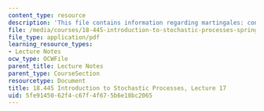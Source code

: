 ```yaml
---
content_type: resource
description: 'This file contains information regarding martingales: convergence.'
file: /media/courses/18-445-introduction-to-stochastic-processes-spring-2015/5fe9145062f4c67f4f675b6e18bc2065_MIT18_445S15_lecture17.pdf
file_type: application/pdf
learning_resource_types:
- Lecture Notes
ocw_type: OCWFile
parent_title: Lecture Notes
parent_type: CourseSection
resourcetype: Document
title: 18.445 Introduction to Stochastic Processes, Lecture 17
uid: 5fe91450-62f4-c67f-4f67-5b6e18bc2065
---
```

